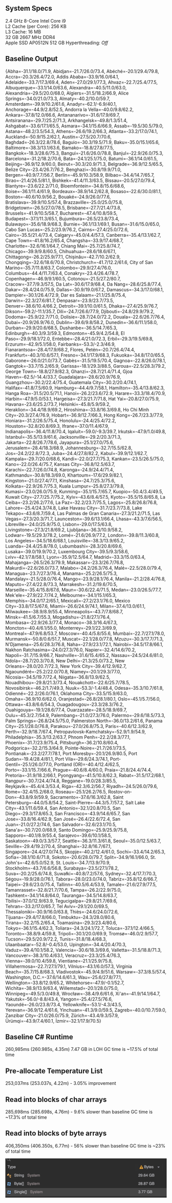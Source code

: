 
## System Specs

2.4 GHz 8-Core Intel Core i9\
L2 Cache (per Core): 256 KB\
L3 Cache:	16 MB\
32 GB 2667 MHz DDR4\
Apple SSD AP0512N 512 GB
Hyperthreading: *Off*

## Baseline Output

{Abha=-31.1/18.0/71.9, Abidjan=-21.7/26.0/73.4, Abéché=-20.1/29.4/79.8, Accra=-20.3/26.4/72.0, Addis Ababa=-33.9/16.0/64.1, Adelaide=-33.7/17.3/69.4, Aden=-27.0/29.1/77.3, Ahvaz=-22.7/25.4/77.5, Albuquerque=-33.1/14.0/63.6, Alexandra=-40.5/11.0/63.0, Alexandria=-29.5/20.0/68.0, Algiers=-31.5/18.2/66.9, Alice Springs=-34.0/21.0/73.3, Almaty=-40.2/10.0/59.7, Amsterdam=-39.9/10.2/61.6, Anadyr=-62.1/-6.9/40.1, Anchorage=-44.9/2.8/52.5, Andorra la Vella=-40.0/9.8/62.2, Ankara=-37.8/12.0/66.6, Antananarivo=-31.6/17.9/69.7, Antsiranana=-29.7/25.2/71.3, Arkhangelsk=-49.8/1.3/51.4, Ashgabat=-33.6/17.1/65.5, Asmara=-34.1/15.6/66.9, Assab=-19.5/30.5/79.0, Astana=-48.2/3.5/54.3, Athens=-26.6/19.2/66.3, Atlanta=-33.2/17.0/74.1, Auckland=-50.9/15.2/62.1, Austin=-27.5/20.7/70.6, Baghdad=-26.3/22.8/78.6, Baguio=-30.3/19.5/71.9, Baku=-35.0/15.1/65.6, Baltimore=-38.3/13.1/63.6, Bamako=-18.8/27.8/77.5, Bangkok=-18.3/28.6/75.3, Bangui=-21.6/26.0/78.8, Banjul=-22.9/26.0/75.3, Barcelona=-31.2/18.2/70.6, Bata=-24.1/25.1/75.0, Batumi=-36.1/14.0/61.5, Beijing=-36.9/12.9/60.0, Beirut=-30.3/20.9/71.3, Belgrade=-36.9/12.5/65.5, Belize City=-23.4/26.7/76.2, Benghazi=-30.8/19.9/71.0, Bergen=-40.9/7.7/56.7, Berlin=-45.9/10.3/58.9, Bilbao=-34.4/14.7/65.7, Birao=-21.4/26.5/81.1, Bishkek=-41.4/11.3/63.5, Bissau=-20.5/27.0/79.4, Blantyre=-23.6/22.2/71.0, Bloemfontein=-34.8/15.6/68.6, Boise=-36.1/11.4/61.9, Bordeaux=-38.9/14.2/62.8, Bosaso=-22.6/30.0/81.1, Boston=-40.6/10.9/56.2, Bouaké=-24.9/26.0/77.6, Bratislava=-39.9/10.5/57.4, Brazzaville=-25.0/25.0/75.8, Bridgetown=-26.5/27.0/78.5, Brisbane=-27.7/21.4/73.8, Brussels=-41.9/10.5/58.7, Bucharest=-47.4/10.8/59.5, Budapest=-37.1/11.3/65.1, Bujumbura=-26.5/23.8/73.4, Bulawayo=-35.6/18.9/68.3, Burnie=-36.1/13.1/69.1, Busan=-31.6/15.0/65.0, Cabo San Lucas=-25.2/23.9/76.2, Cairns=-27.4/25.0/72.6, Cairo=-35.5/21.4/73.4, Calgary=-45.0/4.4/57.3, Canberra=-35.4/13.1/62.7, Cape Town=-41.8/16.2/65.4, Changsha=-33.9/17.4/68.7, Charlotte=-32.6/16.1/64.7, Chiang Mai=-25.7/25.8/74.7, Chicago=-39.9/9.8/60.5, Chihuahua=-28.6/18.6/67.1, Chittagong=-26.2/25.9/77.1, Chișinău=-42.7/10.2/62.9, Chongqing=-32.6/18.6/70.8, Christchurch=-41.7/12.2/61.6, City of San Marino=-35.7/11.8/63.7, Colombo=-29.9/27.4/76.0, Columbus=-44.4/11.7/63.4, Conakry=-23.4/26.4/78.7, Copenhagen=-46.9/9.1/60.5, Cotonou=-21.5/27.2/80.7, Cracow=-37.7/9.3/57.5, Da Lat=-30.6/17.9/68.4, Da Nang=-28.6/25.8/77.4, Dakar=-28.4/24.0/75.9, Dallas=-30.9/19.0/67.2, Damascus=-34.3/17.0/68.1, Dampier=-30.1/26.4/72.9, Dar es Salaam=-21.1/25.8/75.4, Darwin=-22.3/27.6/81.7, Denpasar=-23.9/23.7/73.5, Denver=-38.6/10.4/66.2, Detroit=-39.1/10.0/61.5, Dhaka=-27.4/25.9/76.7, Dikson=-59.2/-11.1/35.7, Dili=-24.7/26.6/77.9, Djibouti=-24.8/29.9/79.2, Dodoma=-25.9/22.7/71.0, Dolisie=-28.7/24.0/72.2, Douala=-22.6/26.7/76.4, Dubai=-20.9/26.9/76.0, Dublin=-39.6/9.8/58.2, Dunedin=-36.6/11.1/58.0, Durban=-29.9/20.6/68.5, Dushanbe=-36.5/14.7/65.3, Edinburgh=-40.3/9.3/59.3, Edmonton=-45.9/4.2/54.8, El Paso=-29.9/18.1/72.0, Entebbe=-28.4/21.0/72.3, Erbil=-29.3/19.5/69.8, Erzurum=-42.9/5.1/58.0, Fairbanks=-53.3/-2.3/46.9, Fianarantsoa=-28.4/17.9/68.2, Flores,  Petén=-20.7/26.4/74.4, Frankfurt=-40.3/10.6/57.1, Fresno=-34.1/17.9/68.3, Fukuoka=-34.8/17.0/65.5, Gaborone=-26.0/21.0/73.7, Gabès=-31.5/19.5/70.4, Gagnoa=-22.8/26.0/78.1, Gangtok=-33.7/15.2/65.9, Garissa=-18.1/29.3/88.5, Garoua=-22.5/28.3/79.2, George Town=-18.8/27.9/82.3, Ghanzi=-28.7/21.4/71.4, Gjoa Haven=-62.5/-14.4/33.7, Guadalajara=-28.6/20.9/76.9, Guangzhou=-30.2/22.4/75.4, Guatemala City=-30.2/20.4/74.1, Halifax=-41.8/7.5/60.9, Hamburg=-44.4/9.7/58.1, Hamilton=-35.4/13.8/62.3, Hanga Roa=-31.5/20.5/71.1, Hanoi=-26.2/23.6/72.9, Harare=-33.3/18.4/70.9, Harbin=-47.9/5.0/53.1, Hargeisa=-27.3/21.7/71.8, Hat Yai=-20.8/27.0/75.9, Havana=-23.6/25.2/73.7, Helsinki=-45.8/5.9/59.2, Heraklion=-34.4/18.9/69.2, Hiroshima=-33.8/16.3/69.8, Ho Chi Minh City=-20.3/27.4/76.9, Hobart=-36.9/12.7/66.3, Hong Kong=-26.7/23.3/77.9, Honiara=-31.2/26.5/75.4, Honolulu=-24.4/25.4/72.2, Houston=-32.8/20.8/69.3, Ifrane=-37.0/11.4/67.9, Indianapolis=-36.4/11.8/70.4, Iqaluit=-59.0/-9.3/39.7, Irkutsk=-47.9/1.0/49.8, Istanbul=-35.5/13.9/61.6, Jacksonville=-29.2/20.3/71.3, Jakarta=-22.8/26.7/78.6, Jayapura=-25.1/27.0/75.6, Jerusalem=-28.4/18.3/68.9, Johannesburg=-32.7/15.5/62.8, Jos=-24.2/22.8/72.3, Juba=-24.4/27.8/82.2, Kabul=-39.9/12.1/62.7, Kampala=-29.7/20.0/68.6, Kandi=-22.0/27.7/75.3, Kankan=-23.5/26.5/75.0, Kano=-22.0/26.4/75.7, Kansas City=-36.8/12.5/63.7, Karachi=-22.7/26.0/74.8, Karonga=-24.9/24.4/71.4, Kathmandu=-30.8/18.3/69.0, Khartoum=-17.6/29.9/82.1, Kingston=-21.0/27.4/77.1, Kinshasa=-24.7/25.3/75.6, Kolkata=-22.9/26.7/75.3, Kuala Lumpur=-25.8/27.3/79.8, Kumasi=-23.0/26.0/75.9, Kunming=-35.1/15.7/65.7, Kuopio=-50.4/3.4/49.5, Kuwait City=-27.7/25.7/75.2, Kyiv=-43.6/8.4/57.5, Kyoto=-35.5/15.8/65.8, La Ceiba=-23.2/26.2/77.6, La Paz=-32.2/23.7/75.5, Lagos=-25.8/26.8/76.8, Lahore=-25.4/24.3/74.8, Lake Havasu City=-31.7/23.7/73.8, Lake Tekapo=-43.6/8.7/59.4, Las Palmas de Gran Canaria=-27.3/21.2/71.5, Las Vegas=-27.3/20.3/71.7, Launceston=-39.6/13.1/66.4, Lhasa=-43.3/7.6/56.5, Libreville=-24.0/25.9/75.0, Lisbon=-29.0/17.5/63.8, Livingstone=-27.3/21.8/69.2, Ljubljana=-36.3/10.9/58.2, Lodwar=-19.5/29.3/78.2, Lomé=-21.6/26.9/77.2, London=-39.8/11.3/60.8, Los Angeles=-34.5/18.6/68.1, Louisville=-38.3/13.9/65.2, Luanda=-24.4/25.8/78.0, Lubumbashi=-28.3/20.8/69.6, Lusaka=-39.0/19.9/70.2, Luxembourg City=-39.5/9.3/58.6, Lviv=-42.1/7.8/58.1, Lyon=-35.9/12.5/64.7, Madrid=-33.3/15.0/63.4, Mahajanga=-26.5/26.3/79.9, Makassar=-23.3/26.7/76.8, Makurdi=-22.6/26.0/73.7, Malabo=-24.2/26.3/76.4, Malé=-22.5/28.0/79.4, Managua=-23.7/27.3/76.4, Manama=-25.2/26.5/75.3, Mandalay=-21.5/28.0/76.4, Mango=-23.9/28.1/76.4, Manila=-21.2/28.4/76.8, Maputo=-27.4/22.8/73.3, Marrakesh=-31.2/19.6/70.5, Marseille=-35.4/15.8/67.6, Maun=-30.6/22.4/71.5, Medan=-23.0/26.5/77.7, Mek'ele=-27.9/22.7/74.2, Melbourne=-34.1/15.1/65.3, Memphis=-34.0/17.2/65.1, Mexicali=-27.2/23.1/76.0, Mexico City=-33.8/17.5/67.6, Miami=-26.6/24.9/74.1, Milan=-37.4/13.0/61.1, Milwaukee=-38.9/8.9/55.4, Minneapolis=-43.7/7.8/68.7, Minsk=-41.5/6.7/55.3, Mogadishu=-21.8/27.1/76.4, Mombasa=-22.9/26.3/77.4, Monaco=-38.3/16.4/67.3, Moncton=-40.4/6.1/55.0, Monterrey=-29.1/22.3/69.9, Montreal=-47.9/6.8/53.7, Moscow=-40.4/5.8/55.6, Mumbai=-22.7/27.1/78.0, Murmansk=-50.8/0.6/51.7, Muscat=-22.1/28.0/77.8, Mzuzu=-30.3/17.7/71.3, N'Djamena=-25.6/28.3/76.8, Naha=-27.9/23.1/72.1, Nairobi=-34.5/17.8/66.1, Nakhon Ratchasima=-24.0/27.3/76.0, Napier=-32.4/14.6/70.2, Napoli=-31.7/15.9/66.7, Nashville=-31.6/15.4/65.2, Nassau=-24.5/24.6/81.0, Ndola=-28.7/20.3/70.8, New Delhi=-21.3/25.0/73.2, New Orleans=-28.0/20.7/72.3, New York City=-39.4/12.9/62.7, Ngaoundéré=-25.2/22.0/70.8, Niamey=-20.1/29.3/77.0, Nicosia=-34.5/19.7/72.4, Niigata=-36.8/13.9/62.5, Nouadhibou=-29.8/21.3/73.4, Nouakchott=-22.6/25.7/78.5, Novosibirsk=-46.2/1.7/49.3, Nuuk=-53.3/-1.4/48.4, Odesa=-35.3/10.7/61.8, Odienné=-22.2/26.0/76.1, Oklahoma City=-33.5/15.9/63.0, Omaha=-36.9/10.6/62.0, Oranjestad=-26.8/28.1/80.1, Oslo=-45.1/5.7/56.0, Ottawa=-43.8/6.6/54.3, Ouagadougou=-23.3/28.3/76.2, Ouahigouya=-19.1/28.6/77.4, Ouarzazate=-28.5/18.9/69.7, Oulu=-45.3/2.7/54.9, Palembang=-21.0/27.3/76.0, Palermo=-29.6/18.5/73.3, Palm Springs=-26.8/24.5/75.0, Palmerston North=-36.0/13.2/61.6, Panama City=-25.1/28.0/76.8, Parakou=-27.0/26.8/75.3, Paris=-40.6/12.3/62.9, Perth=-32.9/18.7/67.4, Petropavlovsk-Kamchatsky=-52.9/1.9/54.9, Philadelphia=-35.3/13.2/63.7, Phnom Penh=-22.2/28.3/77.1, Phoenix=-31.7/23.9/75.4, Pittsburgh=-36.2/10.8/60.4, Podgorica=-32.2/15.3/64.9, Pointe-Noire=-21.7/26.1/73.5, Pontianak=-23.2/27.7/78.1, Port Moresby=-20.1/26.9/80.5, Port Sudan=-19.4/28.4/81.1, Port Vila=-29.6/24.3/74.1, Port-Gentil=-25.1/26.0/77.0, Portland (OR)=-40.4/12.4/62.5, Porto=-33.1/15.7/66.6, Prague=-40.6/8.4/60.0, Praia=-21.8/24.4/74.4, Pretoria=-31.9/18.2/66.1, Pyongyang=-41.5/10.8/62.3, Rabat=-31.5/17.2/68.1, Rangpur=-30.7/24.4/74.8, Reggane=-19.0/28.3/85.5, Reykjavík=-45.4/4.3/53.4, Riga=-42.3/6.2/56.7, Riyadh=-24.5/26.0/79.6, Rome=-32.4/15.2/68.0, Roseau=-25.1/26.2/76.5, Rostov-on-Don=-43.8/9.9/59.9, Sacramento=-37.6/16.3/62.8, Saint Petersburg=-44.0/5.8/54.2, Saint-Pierre=-44.3/5.7/57.2, Salt Lake City=-43.1/11.6/59.4, San Antonio=-32.1/20.8/70.5, San Diego=-29.3/17.8/65.3, San Francisco=-43.9/14.6/65.7, San Jose=-33.8/16.4/62.9, San José=-26.4/22.6/72.4, San Juan=-21.0/27.2/74.6, San Salvador=-32.6/23.1/70.5, Sana'a=-30.7/20.0/68.9, Santo Domingo=-25.9/25.9/75.8, Sapporo=-40.1/8.9/55.4, Sarajevo=-39.6/10.1/58.5, Saskatoon=-49.0/3.3/57.7, Seattle=-36.3/11.3/61.8, Seoul=-35.0/12.5/63.7, Seville=-29.4/19.2/70.4, Shanghai=-32.8/16.7/67.1, Singapore=-24.4/27.0/74.5, Skopje=-40.2/12.4/61.0, Sochi=-33.4/14.2/65.3, Sofia=-38.1/10.6/71.8, Sokoto=-20.6/28.0/79.7, Split=-34.9/16.1/66.0, St. John's=-42.6/5.0/52.9, St. Louis=-34.7/13.9/70.9, Stockholm=-43.7/6.6/56.8, Surabaya=-23.5/27.1/78.2, Suva=-20.2/25.6/74.8, Suwałki=-40.8/7.2/57.6, Sydney=-32.4/17.7/70.3, Ségou=-19.9/28.0/76.1, Tabora=-28.0/23.0/74.0, Tabriz=-35.8/12.6/66.7, Taipei=-29.6/23.0/75.4, Tallinn=-40.5/6.4/53.9, Tamale=-21.6/27.9/77.5, Tamanrasset=-32.8/21.7/70.6, Tampa=-26.2/22.9/75.0, Tashkent=-34.1/14.8/64.0, Tauranga=-34.5/14.8/63.7, Tbilisi=-37.0/12.9/63.9, Tegucigalpa=-29.8/21.7/69.6, Tehran=-33.2/17.0/65.7, Tel Aviv=-29.1/20.0/69.5, Thessaloniki=-30.9/16.0/63.8, Thiès=-24.6/24.0/72.6, Tijuana=-29.4/17.8/66.0, Timbuktu=-24.3/28.0/80.6, Tirana=-32.2/15.2/65.4, Toamasina=-29.3/23.4/80.6, Tokyo=-36.1/15.4/62.3, Toliara=-24.3/24.1/72.7, Toluca=-37.1/12.4/66.5, Toronto=-38.8/9.4/59.8, Tripoli=-30.1/20.0/69.9, Tromsø=-46.0/2.9/57.7, Tucson=-29.5/20.9/72.2, Tunis=-31.8/18.4/68.3, Ulaanbaatar=-52.8/-0.4/53.0, Upington=-34.4/20.4/70.3, Vaduz=-39.4/10.1/58.2, Valencia=-30.6/18.3/69.6, Valletta=-31.5/18.8/71.3, Vancouver=-38.3/10.4/63.1, Veracruz=-23.3/25.4/76.3, Vienna=-39.0/10.4/59.8, Vientiane=-21.1/25.9/75.8, Villahermosa=-22.7/27.1/79.1, Vilnius=-43.1/6.0/57.3, Virginia Beach=-35.7/15.8/68.3, Vladivostok=-45.9/4.9/51.6, Warsaw=-37.3/8.5/57.4, Washington, D.C.=-37.6/14.6/61.3, Wau=-25.6/27.8/77.1, Wellington=-33.8/12.9/65.2, Whitehorse=-47.9/-0.1/52.7, Wichita=-38.9/13.9/63.4, Willemstad=-20.1/28.0/75.0, Winnipeg=-49.5/3.0/49.8, Wrocław=-38.4/9.6/61.6, Xi'an=-41.9/14.1/64.7, Yakutsk=-56.0/-8.8/43.4, Yangon=-25.4/27.5/76.6, Yaoundé=-26.0/23.8/73.4, Yellowknife=-53.1/-4.3/43.5, Yerevan=-36.9/12.4/61.6, Yinchuan=-41.3/9.0/59.5, Zagreb=-40.0/10.7/59.0, Zanzibar City=-21.0/26.0/75.9, Zürich=-43.4/9.3/57.9, Ürümqi=-43.9/7.4/60.1, İzmir=-32.1/17.9/70.5}

## Baseline C# Runtime

260,985ms (260.985s, 4.35m)
7.47 GB in LOH
GC time is ~17.5% of total time

## Pre-allocate Temperature List

253,037ms (253.037s, 4.22m) - 3.05% improvement

## Read into blocks of char arrays

285,698ms (285.698s, 4.76m) - 9.6% slower than baseline
GC time is ~17.3% of total time

## Read into blocks of byte arrays

406,350ms (406.350s, 6.77m) - 56% slower than baseline
GC time is ~23% of total time

![Memory Snapshot](./assets/MemorySnapshot1.png)
